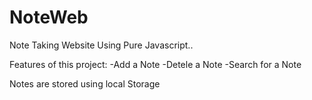 # NoteWeb
Note Taking Website Using Pure Javascript..


Features of this project:
-Add a Note
-Detele a Note
-Search for a Note



Notes are stored using local Storage

